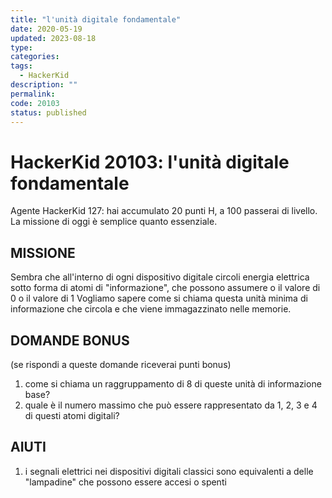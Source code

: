 ```yaml
---
title: "l'unità digitale fondamentale"
date: 2020-05-19
updated: 2023-08-18
type: 
categories: 
tags:
  - HackerKid
description: ""
permalink: 
code: 20103
status: published
---
```

# HackerKid 20103: l'unità digitale fondamentale

Agente HackerKid 127: hai accumulato 20 punti H, a 100 passerai di livello. La missione di oggi è semplice quanto essenziale.

## MISSIONE

Sembra che all'interno di ogni dispositivo digitale circoli energia elettrica sotto forma di atomi di "informazione", che possono assumere o il valore di 0 o il valore di 1
Vogliamo sapere come si chiama questa unità minima di informazione che circola e che viene immagazzinato nelle memorie.

## DOMANDE BONUS
(se rispondi a queste domande riceverai punti bonus)

1. come si chiama un raggruppamento di 8 di queste unità di informazione base?
2. quale è il numero massimo che può essere rappresentato da 1, 2, 3 e 4 di questi atomi digitali?

## AIUTI

1. i segnali elettrici nei dispositivi digitali classici sono equivalenti a delle "lampadine" che possono essere accesi o spenti
